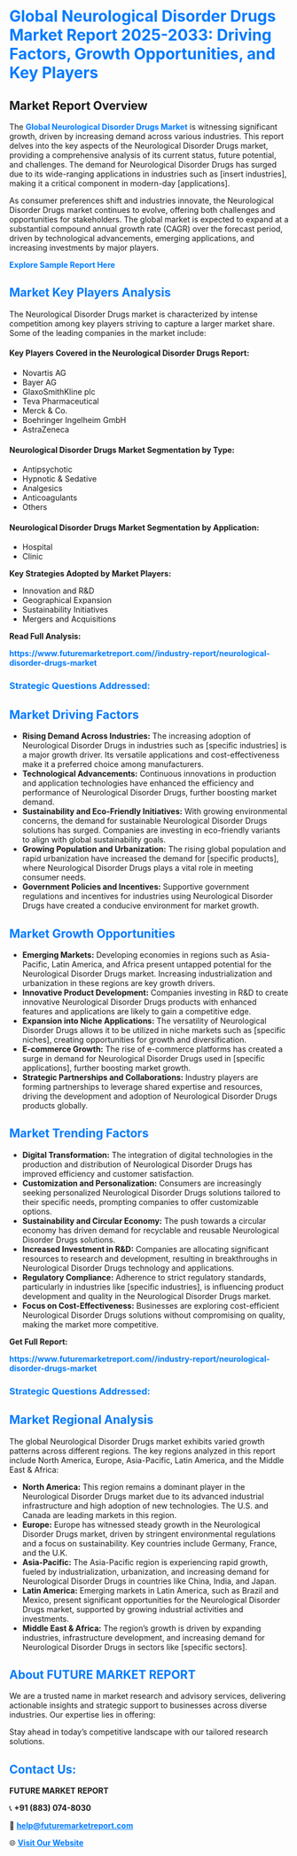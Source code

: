 <h1 style="color: #007BFF;">Global Neurological Disorder Drugs Market Report 2025-2033: Driving Factors, Growth Opportunities, and Key Players</h1>

<section id="overview">
<h2>Market Report Overview</h2>
<p>The <a href="https://www.futuremarketreport.com//industry-report/neurological-disorder-drugs-market" style="color: #007BFF; text-decoration: none;"><strong>Global Neurological Disorder Drugs Market</strong></a> is witnessing significant growth, driven by increasing demand across various industries. This report delves into the key aspects of the Neurological Disorder Drugs market, providing a comprehensive analysis of its current status, future potential, and challenges. The demand for Neurological Disorder Drugs has surged due to its wide-ranging applications in industries such as [insert industries], making it a critical component in modern-day [applications].</p>
<p>As consumer preferences shift and industries innovate, the Neurological Disorder Drugs market continues to evolve, offering both challenges and opportunities for stakeholders. The global market is expected to expand at a substantial compound annual growth rate (CAGR) over the forecast period, driven by technological advancements, emerging applications, and increasing investments by major players.</p>
</section>

<section id="overview">
<p><a href="https://www.futuremarketreport.com//request-sample/reportId=77126" style="color: #007BFF; text-decoration: none;"><strong>Explore Sample Report Here</strong></a></p>
</section>

<section id="key-players">
<h2 style="color: #007BFF;">Market Key Players Analysis</h2>
<p>The Neurological Disorder Drugs market is characterized by intense competition among key players striving to capture a larger market share. Some of the leading companies in the market include:</p>
<h4>Key Players Covered in the Neurological Disorder Drugs Report:</h4>
<ul><li>Novartis AG</li><li>Bayer AG</li><li>GlaxoSmithKline plc</li><li>Teva Pharmaceutical</li><li>Merck &amp; Co.</li><li>Boehringer Ingelheim GmbH</li><li>AstraZeneca</li></ul>
<h4>Neurological Disorder Drugs Market Segmentation by Type:</h4>
<ul><li>Antipsychotic</li><li>Hypnotic &amp; Sedative</li><li>Analgesics</li><li>Anticoagulants</li><li>Others</li></ul>

<h4>Neurological Disorder Drugs Market Segmentation by Application:</h4>
<ul><li>Hospital</li><li>Clinic</li></ul>
<p><strong>Key Strategies Adopted by Market Players:</strong></p>
<ul>
<li>Innovation and R&D</li>
<li>Geographical Expansion</li>
<li>Sustainability Initiatives</li>
<li>Mergers and Acquisitions</li>
</ul>
</section>

<section>
<p><strong>Read Full Analysis: </strong></p><a href="https://www.futuremarketreport.com//industry-report/neurological-disorder-drugs-market" style="color: #007BFF; text-decoration: none;"><strong>https://www.futuremarketreport.com//industry-report/neurological-disorder-drugs-market</strong></a>
<h3 style="color: #007BFF;">Strategic Questions Addressed:</h3>
</section>

<section id="driving-factors">
<h2 style="color: #007BFF;">Market Driving Factors</h2>
<ul>
<li><strong>Rising Demand Across Industries:</strong> The increasing adoption of Neurological Disorder Drugs in industries such as [specific industries] is a major growth driver. Its versatile applications and cost-effectiveness make it a preferred choice among manufacturers.</li>
<li><strong>Technological Advancements:</strong> Continuous innovations in production and application technologies have enhanced the efficiency and performance of Neurological Disorder Drugs, further boosting market demand.</li>
<li><strong>Sustainability and Eco-Friendly Initiatives:</strong> With growing environmental concerns, the demand for sustainable Neurological Disorder Drugs solutions has surged. Companies are investing in eco-friendly variants to align with global sustainability goals.</li>
<li><strong>Growing Population and Urbanization:</strong> The rising global population and rapid urbanization have increased the demand for [specific products], where Neurological Disorder Drugs plays a vital role in meeting consumer needs.</li>
<li><strong>Government Policies and Incentives:</strong> Supportive government regulations and incentives for industries using Neurological Disorder Drugs have created a conducive environment for market growth.</li>
</ul>
</section>

<section id="growth-opportunities">
<h2 style="color: #007BFF;">Market Growth Opportunities</h2>
<ul>
<li><strong>Emerging Markets:</strong> Developing economies in regions such as Asia-Pacific, Latin America, and Africa present untapped potential for the Neurological Disorder Drugs market. Increasing industrialization and urbanization in these regions are key growth drivers.</li>
<li><strong>Innovative Product Development:</strong> Companies investing in R&D to create innovative Neurological Disorder Drugs products with enhanced features and applications are likely to gain a competitive edge.</li>
<li><strong>Expansion into Niche Applications:</strong> The versatility of Neurological Disorder Drugs allows it to be utilized in niche markets such as [specific niches], creating opportunities for growth and diversification.</li>
<li><strong>E-commerce Growth:</strong> The rise of e-commerce platforms has created a surge in demand for Neurological Disorder Drugs used in [specific applications], further boosting market growth.</li>
<li><strong>Strategic Partnerships and Collaborations:</strong> Industry players are forming partnerships to leverage shared expertise and resources, driving the development and adoption of Neurological Disorder Drugs products globally.</li>
</ul>
</section>

<section id="trending-factors">
<h2 style="color: #007BFF;">Market Trending Factors</h2>
<ul>
<li><strong>Digital Transformation:</strong> The integration of digital technologies in the production and distribution of Neurological Disorder Drugs has improved efficiency and customer satisfaction.</li>
<li><strong>Customization and Personalization:</strong> Consumers are increasingly seeking personalized Neurological Disorder Drugs solutions tailored to their specific needs, prompting companies to offer customizable options.</li>
<li><strong>Sustainability and Circular Economy:</strong> The push towards a circular economy has driven demand for recyclable and reusable Neurological Disorder Drugs solutions.</li>
<li><strong>Increased Investment in R&D:</strong> Companies are allocating significant resources to research and development, resulting in breakthroughs in Neurological Disorder Drugs technology and applications.</li>
<li><strong>Regulatory Compliance:</strong> Adherence to strict regulatory standards, particularly in industries like [specific industries], is influencing product development and quality in the Neurological Disorder Drugs market.</li>
<li><strong>Focus on Cost-Effectiveness:</strong> Businesses are exploring cost-efficient Neurological Disorder Drugs solutions without compromising on quality, making the market more competitive.</li>
</ul>
</section>

<section>
<p><strong>Get Full Report: </strong></p><a href="https://www.futuremarketreport.com//industry-report/neurological-disorder-drugs-market" style="color: #007BFF; text-decoration: none;"><strong>https://www.futuremarketreport.com//industry-report/neurological-disorder-drugs-market</strong></a>
<h3 style="color: #007BFF;">Strategic Questions Addressed:</h3>
</section>


<section id="regional-analysis">
<h2 style="color: #007BFF;">Market Regional Analysis</h2>
<p>The global Neurological Disorder Drugs market exhibits varied growth patterns across different regions. The key regions analyzed in this report include North America, Europe, Asia-Pacific, Latin America, and the Middle East & Africa:</p>
<ul>
<li><strong>North America:</strong> This region remains a dominant player in the Neurological Disorder Drugs market due to its advanced industrial infrastructure and high adoption of new technologies. The U.S. and Canada are leading markets in this region.</li>
<li><strong>Europe:</strong> Europe has witnessed steady growth in the Neurological Disorder Drugs market, driven by stringent environmental regulations and a focus on sustainability. Key countries include Germany, France, and the U.K.</li>
<li><strong>Asia-Pacific:</strong> The Asia-Pacific region is experiencing rapid growth, fueled by industrialization, urbanization, and increasing demand for Neurological Disorder Drugs in countries like China, India, and Japan.</li>
<li><strong>Latin America:</strong> Emerging markets in Latin America, such as Brazil and Mexico, present significant opportunities for the Neurological Disorder Drugs market, supported by growing industrial activities and investments.</li>
<li><strong>Middle East & Africa:</strong> The region’s growth is driven by expanding industries, infrastructure development, and increasing demand for Neurological Disorder Drugs in sectors like [specific sectors].</li>
</ul>
</section>

<footer>
<h2 style="color: #007BFF;">About FUTURE MARKET REPORT</h2>
<p>We are a trusted name in market research and advisory services, delivering actionable insights and strategic support to businesses across diverse industries. Our expertise lies in offering:</p>

<p>Stay ahead in today’s competitive landscape with our tailored research solutions.</p>

<h2 style="color: #007BFF;">Contact Us:</h2>
<p><strong>FUTURE MARKET REPORT</strong></p>
<p>📞 <strong>+91 (883) 074-8030</strong></p>
<p>📧 <strong><a href="mailto:help@futuremarketreport.com" style="color: #007BFF;">help@futuremarketreport.com</a></strong></p>
<p>🌐 <strong><a href="https://www.futuremarketreport.com/" style="color: #007BFF;">Visit Our Website</a></strong></p>
</footer>